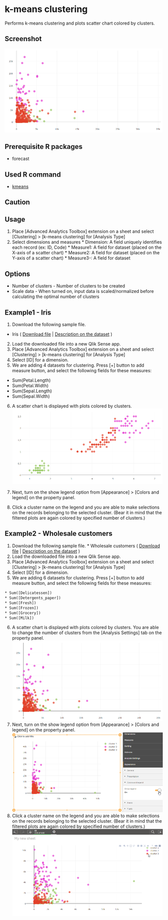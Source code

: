 # k-means clustering
Performs k-means clustering and plots scatter chart colored by clusters.

## Screenshot
![kmeans screenshot](./images/kmeans_example2-1.png)

## Prerequisite R packages
 * forecast

## Used R command
 * [kmeans](https://www.rdocumentation.org/packages/stats/versions/3.4.1/topics/kmeans)

## Caution

## Usage
  1. Place [Advanced Analytics Toolbox] extension on a sheet and select [Clustering] > [k-means clustering] for [Analysis Type]
  2. Select dimensions and measures
    * Dimension: A field uniquely identifies each record (ex: ID, Code)
    * Measure1: A field for dataset (placed on the X-axis of a scatter chart)
    * Measure2: A field for dataset (placed on the Y-axis of a scatter chart)
    * Measure3-: A field for dataset

## Options
 * Number of clusters - Number of clusters to be created
 * Scale data - When turned on, input data is scaled/normalized before calculating the optimal number of clusters

## Example1 - Iris
 1. Download the following sample file.
   * Iris ( [Download file](./data/Iris.xlsx) | [Description on the dataset](https://archive.ics.uci.edu/ml/datasets/iris) )  
 2. Load the downloaded file into a new Qlik Sense app.
 3. Place [Advanced Analytics Toolbox] extension on a sheet and select [Clustering] > [k-means clustering] for [Analysis Type]
 4. Select [ID] for a dimension.
 5. We are adding 4 datasets for clustering. Press [+] button to add measure button, and select the following fields for these measures:

   * Sum(Petal.Length)
   * Sum(Petal.Width)
   * Sum(Sepal.Length)
   * Sum(Sepal.Width)

 6. A scatter chart is displayed with plots colored by clusters.
 ![pca screenshot](./images/kmeans_example1-1.png)

 7. Next, turn on the show legend option from [Appearance] > [Colors and legend] on the property panel.
 8. Click a cluster name on the legend and you are able to make selections on the records belonging to the selected cluster. (Bear it in mind that the filtered plots are again colored by specified number of clusters.)


## Example2 - Wholesale customers
  1. Download the following sample file.
    * Wholesale customers ( [Download file](./data/lh.xlsx) | [Description on the dataset](https://stat.ethz.ch/R-manual/R-devel/library/datasets/html/lh.html) )  
  2. Load the downloaded file into a new Qlik Sense app.
  3. Place [Advanced Analytics Toolbox] extension on a sheet and select [Clustering] > [k-means clustering] for [Analysis Type]
  4. Select [ID] for a dimension.
  5. We are adding 6 datasets for clustering. Press [+] button to add measure button, and select the following fields for these measures:

    * Sum([Delicatessen])
    * Sum([Detergents_paper])
    * Sum([Fresh])
    * Sum([Frozen])
    * Sum([Grocery])
    * Sum([Milk])

  6. A scatter chart is displayed with plots colored by clusters. You are able to change the number of clusters from the [Analysis Settings] tab on the property panel.
  ![kmeans screenshot](./images/kmeans_example2-1.png)
  7. Next, turn on the show legend option from [Appearance] > [Colors and legend] on the property panel.
  ![kmeans screenshot](./images/kmeans_example2-2.png)
  8. Click a cluster name on the legend and you are able to make selections on the records belonging to the selected cluster. (Bear it in mind that the filtered plots are again colored by specified number of clusters.)
  ![kmeans screenshot](./images/kmeans_example2-3.png)
